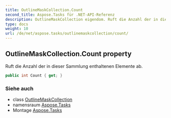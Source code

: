 ```yaml
---
title: OutlineMaskCollection.Count
second_title: Aspose.Tasks für .NET-API-Referenz
description: OutlineMaskCollection eigendom. Ruft die Anzahl der in dieser Sammlung enthaltenen Elemente ab.
type: docs
weight: 10
url: /de/net/aspose.tasks/outlinemaskcollection/count/
---
```

## OutlineMaskCollection.Count property

Ruft die Anzahl der in dieser Sammlung enthaltenen Elemente ab.

```csharp
public int Count { get; }
```

### Siehe auch

* class [OutlineMaskCollection](../)
* namensraum [Aspose.Tasks](../../outlinemaskcollection/)
* Montage [Aspose.Tasks](../../../)


